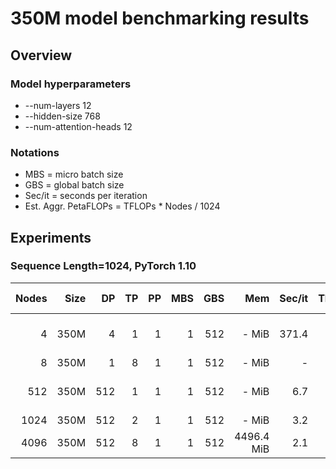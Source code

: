 # 350M model benchmarking results

## Overview
### Model hyperparameters
- --num-layers 12 
- --hidden-size 768 
- --num-attention-heads 12 

### Notations
- MBS = micro batch size
- GBS = global batch size
- Sec/it = seconds per iteration 
- Est. Aggr. PetaFLOPs = TFLOPs * Nodes / 1024

## Experiments

### Sequence Length=1024, PyTorch 1.10
| Nodes | Size | DP | TP | PP | MBS |  GBS | Mem  | Sec/it | TFLOPs |Est. Aggr. PetaFLOPs| Notes |
| ----: | ---: | -: | -: | -: | --: |  --: | ---: | -----: | -----: | ---: | ----: |
| 4 | 350M | 4 |  1 | 1  |   1 | 512 | - MiB | 371.4 |  0.83 | 0.003 | 03-04 with Activation Checkpointing |
| 8 | 350M | 1 |  8 | 1  |   1 | 512 | - MiB | -  |  - | - | 03-07 |
| 512 | 350M | 512 |  1 | 1  |   1 | 512 | - MiB | 6.7 |  0.47 | 0.23 | 03-07 with Activation Checkpointing|
| 1024 | 350M | 512 |  2 | 1  |   1 | 512 | - MiB | 3.2 | 0.37 | 0.37 | 03-07|
| 4096 | 350M | 512 |  8 | 1  |   1 | 512 |4496.4 MiB | 2.1 |  0.14| 0.57 | 03-04 |
